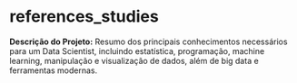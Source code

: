 # references_studies
**Descrição do Projeto:**   Resumo dos principais conhecimentos necessários para um Data Scientist, incluindo estatística, programação, machine learning, manipulação e visualização de dados, além de big data e ferramentas modernas.
